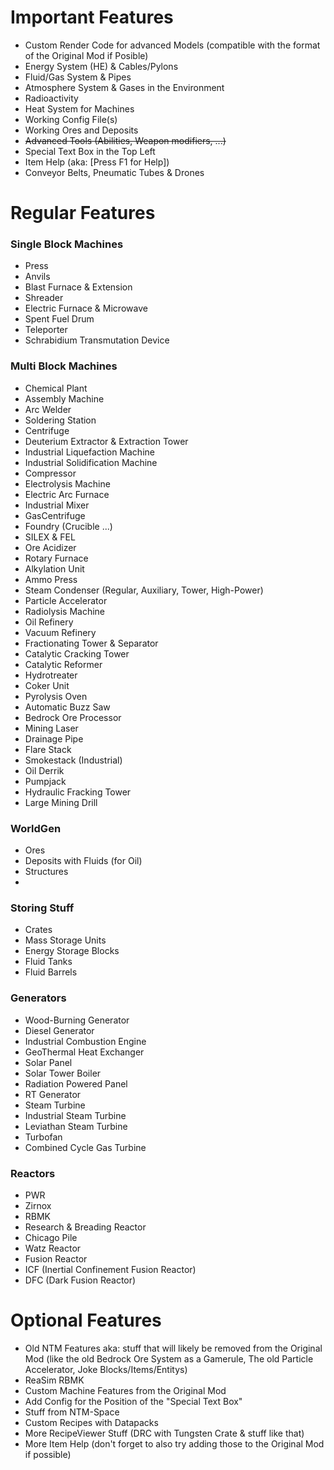 # Important Features
- Custom Render Code for advanced Models (compatible with the format of the Original Mod if Posible)
- Energy System (HE) & Cables/Pylons
- Fluid/Gas System & Pipes
- Atmosphere System & Gases in the Environment
- Radioactivity
- Heat System for Machines
- Working Config File(s)
- Working Ores and Deposits
- ~~Advanced Tools (Abilities, Weapon modifiers, ...)~~
- Special Text Box in the Top Left
- Item Help (aka: [Press F1 for Help])
- Conveyor Belts, Pneumatic Tubes & Drones

# Regular Features
### Single Block Machines
- Press
- Anvils
- Blast Furnace & Extension
- Shreader
- Electric Furnace & Microwave
- Spent Fuel Drum
- Teleporter
- Schrabidium Transmutation Device

### Multi Block Machines
- Chemical Plant
- Assembly Machine
- Arc Welder
- Soldering Station
- Centrifuge
- Deuterium Extractor & Extraction Tower
- Industrial Liquefaction Machine
- Industrial Solidification Machine
- Compressor
- Electrolysis Machine
- Electric Arc Furnace
- Industrial Mixer
- GasCentrifuge
- Foundry (Crucible ...)
- SILEX & FEL
- Ore Acidizer
- Rotary Furnace
- Alkylation Unit
- Ammo Press
- Steam Condenser (Regular, Auxiliary, Tower, High-Power)
- Particle Accelerator
- Radiolysis Machine
- Oil Refinery
- Vacuum Refinery
- Fractionating Tower & Separator
- Catalytic Cracking Tower
- Catalytic Reformer
- Hydrotreater
- Coker Unit
- Pyrolysis Oven
- Automatic Buzz Saw
- Bedrock Ore Processor
- Mining Laser
- Drainage Pipe
- Flare Stack
- Smokestack (Industrial)
- Oil Derrik
- Pumpjack
- Hydraulic Fracking Tower
- Large Mining Drill

### WorldGen
- Ores
- Deposits with Fluids (for Oil)
- Structures
- 
### Storing Stuff
- Crates
- Mass Storage Units
- Energy Storage Blocks
- Fluid Tanks
- Fluid Barrels

### Generators
- Wood-Burning Generator
- Diesel Generator
- Industrial Combustion Engine
- GeoThermal Heat Exchanger
- Solar Panel
- Solar Tower Boiler
- Radiation Powered Panel
- RT Generator
- Steam Turbine
- Industrial Steam Turbine
- Leviathan Steam Turbine
- Turbofan
- Combined Cycle Gas Turbine

### Reactors
- PWR 
- Zirnox
- RBMK
- Research & Breading Reactor
- Chicago Pile
- Watz Reactor
- Fusion Reactor
- ICF (Inertial Confinement Fusion Reactor)
- DFC (Dark Fusion Reactor)

# Optional Features
- Old NTM Features aka: stuff that will likely be removed from the Original Mod (like the old Bedrock Ore System as a Gamerule, The old Particle Accelerator, Joke Blocks/Items/Entitys)
- ReaSim RBMK
- Custom Machine Features from the Original Mod
- Add Config for the Position of the "Special Text Box"
- Stuff from NTM-Space
- Custom Recipes with Datapacks
- More RecipeViewer Stuff (DRC with Tungsten Crate & stuff like that)
- More Item Help (don't forget to also try adding those to the Original Mod if possible)